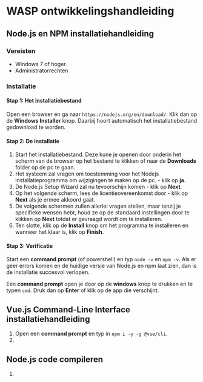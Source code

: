 # WASP ontwikkelingshandleiding

## Node.js en NPM installatiehandleiding

### Vereisten

- Windows 7 of hoger.
- Administratorrechten

### Installatie

#### Stap 1: Het installatiebestand

Open een browser en ga naar `https://nodejs.org/en/download/`. Klik dan op de **Windows Installer** knop. Daarbij hoort automatisch het installatiebestand gedownload te worden.

#### Stap 2: De installatie

1. Start het installatiebestand. Deze kune je openen door onderin het scherm van de browser op het bestand te klikken of naar de **Downloads** folder op de pc te gaan.
2. Het systeem zal vragen om toestemming voor het Nodejs installatieprogramma om wijzigingen te maken op de pc. - klik op **ja**.
3. De Node.js Setup Wizard zal nu tevoorschijn komen - klik op **Next**.
4. Op het volgende scherm, lees de licentieovereenkomst door - klik op **Next** als je ermee akkoord gaat.
5. De volgende schermen zullen allerlei vragen stellen, maar tenzij je specifieke wensen hebt, houd ze op de standaard instellingen door te klikken op **Next** totdat er gevraagd wordt om te installeren.
6. Ten slotte, klik op de **Install** knop om het programma te installeren en wanneer het klaar is, klik op **Finish**.

#### Stap 3: Verificatie

Start een **command prompt** (of powershell) en typ `node -v` en `npm -v`. Als er geer errors komen en de huidige versie van Node.js en npm laat zien, dan is de installatie succesvol verlopen.

Een **command prompt** open je door op de **windows** knop te drukken en te typen `cmd`. Druk dan op **Enter** of klik op de app die verschijnt.

## Vue.js Command-Line Interface installatiehandleiding

1. Open een **command prompt** en typ in `npm i -y -g @vue/cli`.
2.

## Node.js code compileren

1.
